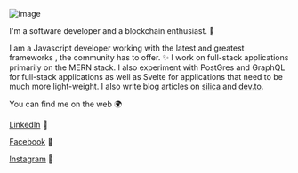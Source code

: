

![image](https://www.linkpicture.com/q/Green-and-White-Technology-LinkedIn.png)

I'm a software developer and a blockchain enthusiast. 🌟

I am a Javascript developer working with the latest and greatest frameworks , the community has to offer. ✨
I work on full-stack applications primarily on the MERN stack. I also experiment with PostGres and GraphQL for full-stack applications as well as Svelte for applications that need to be much more light-weight. I also write blog articles on [silica](https://spiritan.wordpress.com) and [dev.to](https://dev.to/aritik).

You can find me on the web 🌍

[LinkedIn](https://www.linkedin.com/in/ambadi-ritik-017b6318b/) 🌈

[Facebook](https://www.facebook.com/ambadiritik.krishnan) 🌻

[Instagram](https://www.instagram.com/ambadi_ritik/) 🌳

